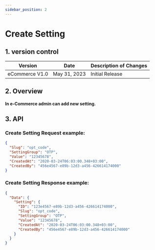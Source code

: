 ```yaml
---
sidebar_position: 2
---
```


# Create Setting

## 1. version control

| Version        | Date         | Description of Changes |
| -------------- | ------------ | ---------------------- |
| eCommerce V1.0 | May 31, 2023 | Initial Release        |

## 2. Overview

#### In e-Commerce admin can add new setting.

## 3. API

### Create Setting Request example:

```json
{
  "Slug": "opt_code",
  "SettingGroup": "OTP",
  "Value": "12345678",
  "CreatedAt": "2020-03-24T06:03:00.348+03:00",
  "CreatedBy": "456e4567-e89b-12d3-a456-426614174000"
}
```

### Create Setting Response example:

```json
{
  "Data": {
    "Setting": {
      "ID": "123e4567-e89b-12d3-a456-426614174000",
      "Slug": "opt_code",
      "SettingGroup": "OTP",
      "Value": "12345678",
      "CreatedAt": "2020-03-24T06:03:00.348+03:00",
      "CreatedBy": "456e4567-e89b-12d3-a456-426614174000"
    }
  }
}
```
